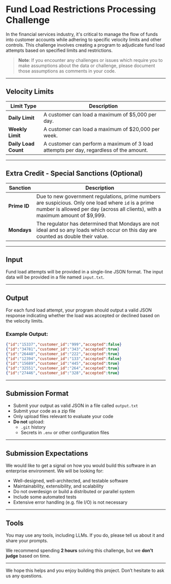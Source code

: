 # Fund Load Restrictions Processing Challenge

In the financial services industry, it's critical to manage the flow of funds into customer accounts while adhering to specific velocity limits and other controls. This challenge involves creating a program to adjudicate fund load attempts based on specified limits and restrictions.

> **Note**: If you encounter any challenges or issues which require you to make assumptions about the data or challenge, please document those assumptions as comments in your code.

---

## Velocity Limits

| Limit Type         | Description                                                                 |
|--------------------|-----------------------------------------------------------------------------|
| **Daily Limit**     | A customer can load a maximum of $5,000 per day.                            |
| **Weekly Limit**    | A customer can load a maximum of $20,000 per week.                          |
| **Daily Load Count**| A customer can perform a maximum of 3 load attempts per day, regardless of the amount. |

---

## Extra Credit - Special Sanctions (Optional)

| Sanction     | Description                                                                 |
|--------------|-----------------------------------------------------------------------------|
| **Prime ID** | Due to new government regulations, prime numbers are suspicious. Only one load where `id` is a prime number is allowed per day (across all clients), with a maximum amount of $9,999. |
| **Mondays**  | The regulator has determined that Mondays are not ideal and so any loads which occur on this day are counted as double their value. |

---

## Input

Fund load attempts will be provided in a single-line JSON format. The input data will be provided in a file named `input.txt`.

---

## Output

For each fund load attempt, your program should output a valid JSON response indicating whether the load was accepted or declined based on the velocity limits.

### Example Output:
```json
{"id":"15337","customer_id":"999","accepted":false}
{"id":"34781","customer_id":"343","accepted":true}
{"id":"26440","customer_id":"222","accepted":true}
{"id":"12394","customer_id":"133","accepted":false}
{"id":"15689","customer_id":"445","accepted":true}
{"id":"32551","customer_id":"264","accepted":true}
{"id":"27446","customer_id":"328","accepted":true}
```

---

## Submission Format

- Submit your output as valid JSON in a file called `output.txt`
- Submit your code as a zip file
- Only upload files relevant to evaluate your code
- **Do not** upload:
  - `.git` history
  - Secrets in `.env` or other configuration files

---

## Submission Expectations

We would like to get a signal on how you would build this software in an enterprise environment. We will be looking for:

- Well-designed, well-architected, and testable software
- Maintainability, extensibility, and scalability
- Do not overdesign or build a distributed or parallel system
- Include some automated tests
- Extensive error handling (e.g. file I/O) is not necessary

---

## Tools

You may use any tools, including LLMs. If you do, please tell us about it and share your prompts.

We recommend spending **2 hours** solving this challenge, but we **don’t judge** based on time.

---

We hope this helps and you enjoy building this project. Don’t hesitate to ask us any questions.
